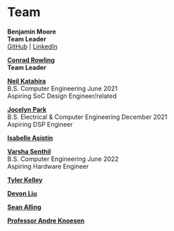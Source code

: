 # Team

**Benjamin Moore </br>
Team Leader** </br>
[GitHub](https://github.com/mooreben34) | [LinkedIn](https://linkedIn.com)


**[Conrad Rowling](https://github.com/Conrad-Rowling)  
Team Leader** </br>


**[Neil Katahira](https://github.com/neilkatahira)** </br>
B.S. Computer Engineering June 2021 </br>
Aspiring SoC Design Engineer/related


**[Jocelyn Park](https://github.com/spectivePer)** </br>
B.S. Electrical & Computer Engineering December 2021 </br>
Aspiring DSP Engineer


**[Isabelle Asistin](https://github.com/ijasistin)** </br>


**[Varsha Senthil](https://github.com/varshaaaaa)** </br> 
B.S. Computer Engineering June 2022  </br>
Aspiring Hardware Engineer


**[Tyler Kelley](https://github.com/tfkelley)** </br>


**[Devon Liu](https://github.com/dvnliu)**   </br>


**[Sean Alling](https://www.ece.ucdavis.edu/blog/alling-sean/)** </br>


**[Professor Andre Knoesen](https://faculty.engineering.ucdavis.edu/knoesen/)** </br>

